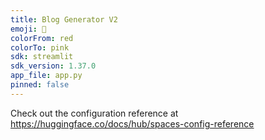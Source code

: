 ```yaml
---
title: Blog Generator V2
emoji: 🐨
colorFrom: red
colorTo: pink
sdk: streamlit
sdk_version: 1.37.0
app_file: app.py
pinned: false
---
```


Check out the configuration reference at https://huggingface.co/docs/hub/spaces-config-reference
